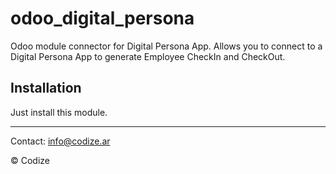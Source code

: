 # odoo_digital_persona
Odoo module connector for Digital Persona App. Allows you to connect to a Digital Persona App to generate Employee CheckIn and CheckOut.

## Installation

Just install this module.

---
Contact: info@codize.ar

© Codize
